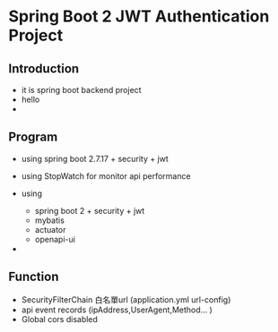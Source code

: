 # Spring Boot 2 JWT Authentication Project 


## Introduction
- it is spring boot backend project
- hello
- 
## Program

- using spring boot 2.7.17 + security + jwt
- using StopWatch for monitor api performance
- using
    - spring boot 2 + security + jwt 
    - mybatis 
    - actuator 
    - openapi-ui

-

## Function
- SecurityFilterChain 白名單url (application.yml url-config)
- api event records (ipAddress,UserAgent,Method... )
- Global cors disabled
